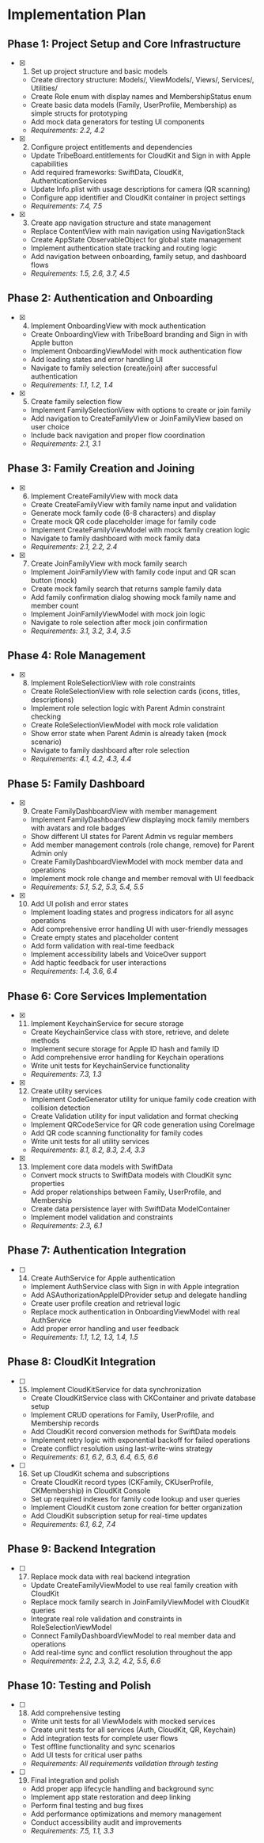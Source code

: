 # Implementation Plan

## Phase 1: Project Setup and Core Infrastructure

- [x] 1. Set up project structure and basic models
  - Create directory structure: Models/, ViewModels/, Views/, Services/, Utilities/
  - Create Role enum with display names and MembershipStatus enum
  - Create basic data models (Family, UserProfile, Membership) as simple structs for prototyping
  - Add mock data generators for testing UI components
  - _Requirements: 2.2, 4.2_

- [x] 2. Configure project entitlements and dependencies
  - Update TribeBoard.entitlements for CloudKit and Sign in with Apple capabilities
  - Add required frameworks: SwiftData, CloudKit, AuthenticationServices
  - Update Info.plist with usage descriptions for camera (QR scanning)
  - Configure app identifier and CloudKit container in project settings
  - _Requirements: 7.4, 7.5_

- [x] 3. Create app navigation structure and state management
  - Replace ContentView with main navigation using NavigationStack
  - Create AppState ObservableObject for global state management
  - Implement authentication state tracking and routing logic
  - Add navigation between onboarding, family setup, and dashboard flows
  - _Requirements: 1.5, 2.6, 3.7, 4.5_

## Phase 2: Authentication and Onboarding

- [x] 4. Implement OnboardingView with mock authentication
  - Create OnboardingView with TribeBoard branding and Sign in with Apple button
  - Implement OnboardingViewModel with mock authentication flow
  - Add loading states and error handling UI
  - Navigate to family selection (create/join) after successful authentication
  - _Requirements: 1.1, 1.2, 1.4_

- [x] 5. Create family selection flow
  - Implement FamilySelectionView with options to create or join family
  - Add navigation to CreateFamilyView or JoinFamilyView based on user choice
  - Include back navigation and proper flow coordination
  - _Requirements: 2.1, 3.1_

## Phase 3: Family Creation and Joining

- [x] 6. Implement CreateFamilyView with mock data
  - Create CreateFamilyView with family name input and validation
  - Generate mock family code (6-8 characters) and display
  - Create mock QR code placeholder image for family code
  - Implement CreateFamilyViewModel with mock family creation logic
  - Navigate to family dashboard with mock family data
  - _Requirements: 2.1, 2.2, 2.4_

- [x] 7. Create JoinFamilyView with mock family search
  - Implement JoinFamilyView with family code input and QR scan button (mock)
  - Create mock family search that returns sample family data
  - Add family confirmation dialog showing mock family name and member count
  - Implement JoinFamilyViewModel with mock join logic
  - Navigate to role selection after mock join confirmation
  - _Requirements: 3.1, 3.2, 3.4, 3.5_

## Phase 4: Role Management

- [x] 8. Implement RoleSelectionView with role constraints
  - Create RoleSelectionView with role selection cards (icons, titles, descriptions)
  - Implement role selection logic with Parent Admin constraint checking
  - Create RoleSelectionViewModel with mock role validation
  - Show error state when Parent Admin is already taken (mock scenario)
  - Navigate to family dashboard after role selection
  - _Requirements: 4.1, 4.2, 4.3, 4.4_

## Phase 5: Family Dashboard

- [x] 9. Create FamilyDashboardView with member management
  - Implement FamilyDashboardView displaying mock family members with avatars and role badges
  - Show different UI states for Parent Admin vs regular members
  - Add member management controls (role change, remove) for Parent Admin only
  - Create FamilyDashboardViewModel with mock member data and operations
  - Implement mock role change and member removal with UI feedback
  - _Requirements: 5.1, 5.2, 5.3, 5.4, 5.5_

- [x] 10. Add UI polish and error states
  - Implement loading states and progress indicators for all async operations
  - Add comprehensive error handling UI with user-friendly messages
  - Create empty states and placeholder content
  - Add form validation with real-time feedback
  - Implement accessibility labels and VoiceOver support
  - Add haptic feedback for user interactions
  - _Requirements: 1.4, 3.6, 6.4_

## Phase 6: Core Services Implementation

- [x] 11. Implement KeychainService for secure storage
  - Create KeychainService class with store, retrieve, and delete methods
  - Implement secure storage for Apple ID hash and family ID
  - Add comprehensive error handling for Keychain operations
  - Write unit tests for KeychainService functionality
  - _Requirements: 7.3, 1.3_

- [x] 12. Create utility services
  - Implement CodeGenerator utility for unique family code creation with collision detection
  - Create Validation utility for input validation and format checking
  - Implement QRCodeService for QR code generation using CoreImage
  - Add QR code scanning functionality for family codes
  - Write unit tests for all utility services
  - _Requirements: 8.1, 8.2, 8.3, 2.4, 3.3_

- [x] 13. Implement core data models with SwiftData
  - Convert mock structs to SwiftData models with CloudKit sync properties
  - Add proper relationships between Family, UserProfile, and Membership
  - Create data persistence layer with SwiftData ModelContainer
  - Implement model validation and constraints
  - _Requirements: 2.3, 6.1_

## Phase 7: Authentication Integration

- [ ] 14. Create AuthService for Apple authentication
  - Implement AuthService class with Sign in with Apple integration
  - Add ASAuthorizationAppleIDProvider setup and delegate handling
  - Create user profile creation and retrieval logic
  - Replace mock authentication in OnboardingViewModel with real AuthService
  - Add proper error handling and user feedback
  - _Requirements: 1.1, 1.2, 1.3, 1.4, 1.5_

## Phase 8: CloudKit Integration

- [ ] 15. Implement CloudKitService for data synchronization
  - Create CloudKitService class with CKContainer and private database setup
  - Implement CRUD operations for Family, UserProfile, and Membership records
  - Add CloudKit record conversion methods for SwiftData models
  - Implement retry logic with exponential backoff for failed operations
  - Create conflict resolution using last-write-wins strategy
  - _Requirements: 6.1, 6.2, 6.3, 6.4, 6.5, 6.6_

- [ ] 16. Set up CloudKit schema and subscriptions
  - Create CloudKit record types (CKFamily, CKUserProfile, CKMembership) in CloudKit Console
  - Set up required indexes for family code lookup and user queries
  - Implement CloudKit custom zone creation for better organization
  - Add CloudKit subscription setup for real-time updates
  - _Requirements: 6.1, 6.2, 7.4_

## Phase 9: Backend Integration

- [ ] 17. Replace mock data with real backend integration
  - Update CreateFamilyViewModel to use real family creation with CloudKit
  - Replace mock family search in JoinFamilyViewModel with CloudKit queries
  - Integrate real role validation and constraints in RoleSelectionViewModel
  - Connect FamilyDashboardViewModel to real member data and operations
  - Add real-time sync and conflict resolution throughout the app
  - _Requirements: 2.2, 2.3, 3.2, 4.2, 5.5, 6.6_

## Phase 10: Testing and Polish

- [ ] 18. Add comprehensive testing
  - Write unit tests for all ViewModels with mocked services
  - Create unit tests for all services (Auth, CloudKit, QR, Keychain)
  - Add integration tests for complete user flows
  - Test offline functionality and sync scenarios
  - Add UI tests for critical user paths
  - _Requirements: All requirements validation through testing_

- [ ] 19. Final integration and polish
  - Add proper app lifecycle handling and background sync
  - Implement app state restoration and deep linking
  - Perform final testing and bug fixes
  - Add performance optimizations and memory management
  - Conduct accessibility audit and improvements
  - _Requirements: 7.5, 1.1, 3.3_